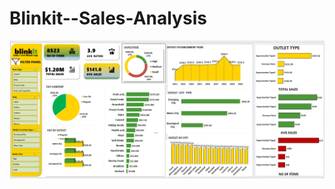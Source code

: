 # Blinkit--Sales-Analysis




![image alt](https://github.com/KARTHIKDAKOJI/Blinkit--Sales-Analysis/blob/38f83313098bbd1c00c6bfb571d71ca6443c27aa/Screenshot%202025-04-18%20142029.png)
